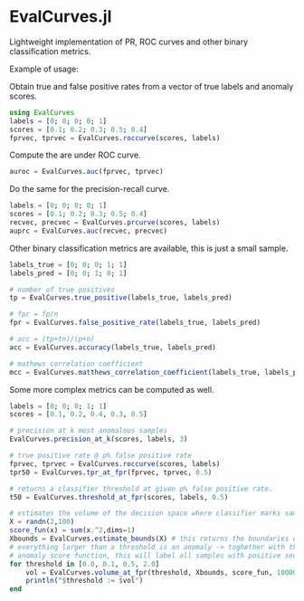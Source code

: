 # EvalCurves.jl
Lightweight implementation of PR, ROC curves and other binary classification metrics.

Example of usage:

Obtain true and false positive rates from a vector of true labels and anomaly scores.

```julia
using EvalCurves
labels = [0; 0; 0; 0; 1]
scores = [0.1; 0.2; 0.3; 0.5; 0.4]
fprvec, tprvec = EvalCurves.roccurve(scores, labels)
```

Compute the are under ROC curve.

```julia
auroc = EvalCurves.auc(fprvec, tprvec)
```

Do the same for the precision-recall curve.

```julia
labels = [0; 0; 0; 0; 1]
scores = [0.1; 0.2; 0.3; 0.5; 0.4]
recvec, precvec = EvalCurves.prcurve(scores, labels)
auprc = EvalCurves.auc(recvec, precvec)
```

Other binary classification metrics are available, this is just a small sample.

```julia
labels_true = [0; 0; 0; 1; 1]
labels_pred = [0; 0; 1; 0; 1]

# number of true positives
tp = EvalCurves.true_positive(labels_true, labels_pred)

# fpr = fp/n
fpr = EvalCurves.false_positive_rate(labels_true, labels_pred)

# acc = (tp+tn)/(p+n)
acc = EvalCurves.accuracy(labels_true, labels_pred) 

# mathews correlation coefficient
mcc = EvalCurves.matthews_correlation_coefficient(labels_true, labels_pred)
```

Some more complex metrics can be computed as well.

```julia
labels = [0; 0; 0; 1; 1]
scores = [0.1, 0.2, 0.4, 0.3, 0.5]

# precision at k most anomalous samples
EvalCurves.precision_at_k(scores, labels, 3)

# true positive rate @ p% false positive rate
fprvec, tprvec = EvalCurves.roccurve(scores, labels)
tpr50 = EvalCurves.tpr_at_fpr(fprvec, tprvec, 0.5)

# returns a classifier threshold at given p% false positive rate.
t50 = EvalCurves.threshold_at_fpr(scores, labels, 0.5)

# estimates the volume of the decision space where classifier marks samples as normal using MC sampling
X = randn(2,100)
score_fun(x) = sum(x.^2,dims=1)
Xbounds = EvalCurves.estimate_bounds(X) # this returns the boundaries of the dataset
# everything larger than a threshold is an anomaly -> toghether with the chosen 
# anomaly score function, this will label all samples with positive second dimension as anomalies
for threshold in [0.0, 0.1, 0.5, 2.0]
	vol = EvalCurves.volume_at_fpr(threshold, Xbounds, score_fun, 10000)
	println("$threshold := $vol")
end
```

